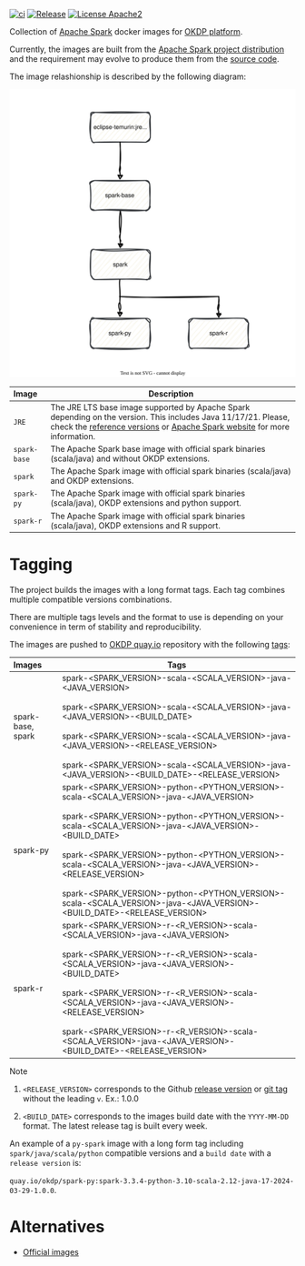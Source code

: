 [![ci](https://github.com/idirze/spark-images/actions/workflows/ci.yml/badge.svg)](https://github.com/idirze/spark-images/actions/workflows/ci.yml)
[![Release](https://img.shields.io/github/v/release/idirze/spark-images)](https://github.com/idirze/spark-images/releases/latest)
[![License Apache2](https://img.shields.io/badge/License-Apache%202.0-blue.svg)](http://www.apache.org/licenses/LICENSE-2.0)


Collection of [Apache Spark](https://spark.apache.org/) docker images for [OKDP platform](https://okdp.io/).

Currently, the images are built from the [Apache Spark project distribution](https://archive.apache.org/dist/spark) and the requirement may evolve to produce them from the [source code](https://github.com/apache/spark).

The image relashionship is described by the following diagram:

<p align="center">
 <img src="docs/images/spark-images.drawio.svg">
</p>




| Image          | Description                                                                                                                                                                                                                                                                       |
|:---------------|-----------------------------------------------------------------------------------------------------------------------------------------------------------------------------------------------------------------------------------------------------------------------------------|
| `JRE`          | The JRE LTS base image supported by Apache Spark depending on the version. This includes Java 11/17/21. Please, check the [reference versions](.build/reference-versions.yml) or [Apache Spark website](https://spark.apache.org/docs/latest/) for more information. |
| `spark-base`   | The Apache Spark base image with official spark binaries (scala/java) and without OKDP extensions.                                                                                                                                                                                |
| `spark`        | The Apache Spark image with official spark binaries (scala/java) and OKDP extensions.                                                                                                                                                                                             | 
| `spark-py`     | The Apache Spark image with official spark binaries (scala/java), OKDP extensions and python support.                                                                                                                                                                             | 
| `spark-r`      | The Apache Spark image with official spark binaries (scala/java), OKDP extensions and R support.                                                                                                                                                                                  | 

# Tagging

The project builds the images with a long format tags. Each tag combines multiple compatible versions combinations.

There are multiple tags levels and the format to use is depending on your convenience in term of stability and reproducibility.

The images are pushed to [OKDP quay.io](https://quay.io/organization/okdp) repository with the following [tags](.build/images.yml):

| Images              | Tags                                                                                                                                                                                                                                                                                                                                                                                                                                                                              |
|:--------------------|-----------------------------------------------------------------------------------------------------------------------------------------------------------------------------------------------------------------------------------------------------------------------------------------------------------------------------------------------------------------------------------------------------------------------------------------------------------------------------------|
| spark-base, spark | spark-<SPARK_VERSION>-scala-<SCALA_VERSION>-java-<JAVA_VERSION></br></br>spark-<SPARK_VERSION>-scala-<SCALA_VERSION>-java-<JAVA_VERSION>-<BUILD_DATE></br></br>spark-<SPARK_VERSION>-scala-<SCALA_VERSION>-java-<JAVA_VERSION>-<RELEASE_VERSION></br></br>spark-<SPARK_VERSION>-scala-<SCALA_VERSION>-java-<JAVA_VERSION>-<BUILD_DATE>-<RELEASE_VERSION>                                                                                                     |
| spark-py          | spark-<SPARK_VERSION>-python-<PYTHON_VERSION>-scala-<SCALA_VERSION>-java-<JAVA_VERSION></br></br>spark-<SPARK_VERSION>-python-<PYTHON_VERSION>-scala-<SCALA_VERSION>-java-<JAVA_VERSION>-<BUILD_DATE></br></br>spark-<SPARK_VERSION>-python-<PYTHON_VERSION>-scala-<SCALA_VERSION>-java-<JAVA_VERSION>-<RELEASE_VERSION></br></br>spark-<SPARK_VERSION>-python-<PYTHON_VERSION>-scala-<SCALA_VERSION>-java-<JAVA_VERSION>-<BUILD_DATE>-<RELEASE_VERSION> |
| spark-r           | spark-<SPARK_VERSION>-r-<R_VERSION>-scala-<SCALA_VERSION>-java-<JAVA_VERSION></br></br> spark-<SPARK_VERSION>-r-<R_VERSION>-scala-<SCALA_VERSION>-java-<JAVA_VERSION>-<BUILD_DATE></br></br>spark-<SPARK_VERSION>-r-<R_VERSION>-scala-<SCALA_VERSION>-java-<JAVA_VERSION>-<RELEASE_VERSION></br></br>spark-<SPARK_VERSION>-r-<R_VERSION>-scala-<SCALA_VERSION>-java-<JAVA_VERSION>-<BUILD_DATE>-<RELEASE_VERSION>                                        |

> [!NOTE]
> 1. `<RELEASE_VERSION>` corresponds to the Github [release version](https://github.com/idirze/spark-images/releases) or [git tag](https://github.com/idirze/spark-images/tags) without the leading `v`.
>  Ex.: 1.0.0
> 
> 2. `<BUILD_DATE>` corresponds to the images build date with the `YYYY-MM-DD` format. The latest release tag is built every week.
> 
> An example of a `py-spark` image with a long form tag including `spark/java/scala/python` compatible versions and a `build date` with a `release version` is: 
> 
> `quay.io/okdp/spark-py:spark-3.3.4-python-3.10-scala-2.12-java-17-2024-03-29-1.0.0`.
>

# Alternatives

- [Official images](https://github.com/apache/spark-docker)

